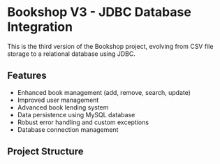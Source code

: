 # Bookshop V3 - JDBC Database Integration

This is the third version of the Bookshop project, evolving from CSV file storage to a relational database using JDBC.

## Features

- Enhanced book management (add, remove, search, update)
- Improved user management
- Advanced book lending system
- Data persistence using MySQL database
- Robust error handling and custom exceptions
- Database connection management

## Project Structure